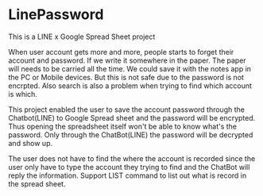 # LinePassword

This is a LINE x Google Spread Sheet project

When user account gets more and more, people starts to forget their account and password.
If we write it somewhere in the paper. The paper will needs to be carried all the time.
We could save it with the notes app in the PC or Mobile devices. But this is not safe due to the password is not encrpted.
Also search is also a problem when trying to find which account is which.

This project enabled the user to save the account password through the Chatbot(LINE) to Google Spread sheet and the password will be encrypted.
Thus opening the spreadsheet itself won't be able to know what's the password.
Only through the ChatBot(LINE) the password will be decrypted and show up.

The user does not have to find the where the account is recorded since the user only have to type the account they trying to find and the ChatBot will reply the information.
Support LIST command to list out what is record in the spread sheet.
